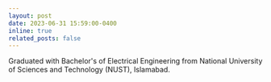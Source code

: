 ```yaml
---
layout: post
date: 2023-06-31 15:59:00-0400
inline: true
related_posts: false
---
```


Graduated with Bachelor's of Electrical Engineering from  National University of Sciences and Technology (NUST), Islamabad.
